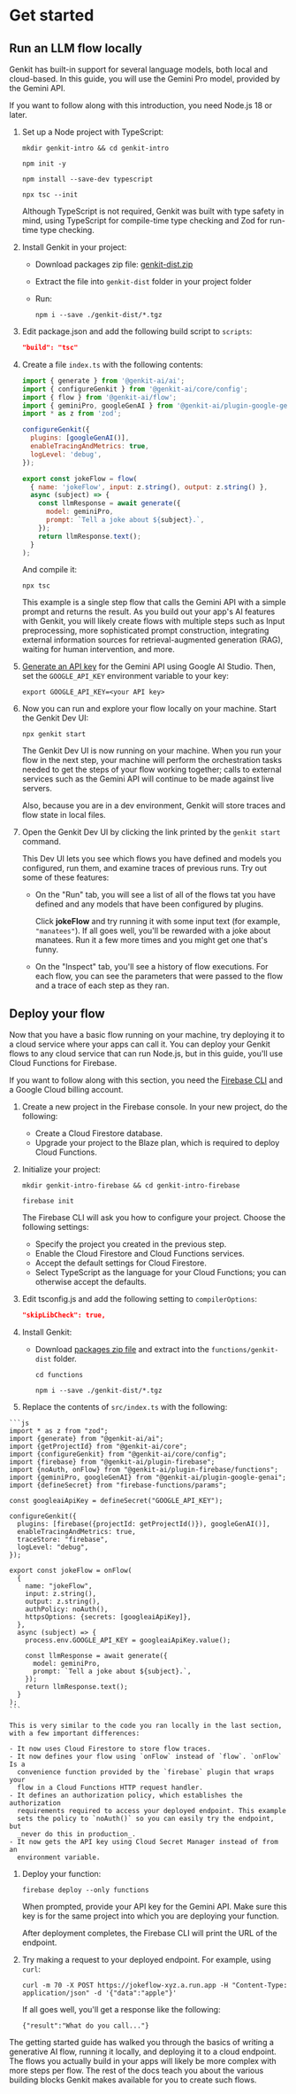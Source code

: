 # Get started

## Run an LLM flow locally

Genkit has built-in support for several language models, both local and
cloud-based. In this guide, you will use the Gemini Pro model, provided by the
Gemini API.

If you want to follow along with this introduction, you need Node.js 18 or
later.

1.  Set up a Node project with TypeScript:

    ```posix-terminal
    mkdir genkit-intro && cd genkit-intro

    npm init -y

    npm install --save-dev typescript

    npx tsc --init
    ```

    Although TypeScript is not required, Genkit was built with type safety
    in mind, using TypeScript for compile-time type checking and Zod for
    run-time type checking.

1.  Install Genkit in your project:

    - Download packages zip file:
      [genkit-dist.zip](https://bit.ly/genkit-dist)
    - Extract the file into `genkit-dist` folder in your project folder
    - Run:

      ```posix-terminal
      npm i --save ./genkit-dist/*.tgz
      ```

1.  Edit package.json and add the following build script to `scripts`:

    ```json
    "build": "tsc"
    ```

1.  Create a file `index.ts` with the following contents:

    ```js
    import { generate } from '@genkit-ai/ai';
    import { configureGenkit } from '@genkit-ai/core/config';
    import { flow } from '@genkit-ai/flow';
    import { geminiPro, googleGenAI } from '@genkit-ai/plugin-google-genai';
    import * as z from 'zod';

    configureGenkit({
      plugins: [googleGenAI()],
      enableTracingAndMetrics: true,
      logLevel: 'debug',
    });

    export const jokeFlow = flow(
      { name: 'jokeFlow', input: z.string(), output: z.string() },
      async (subject) => {
        const llmResponse = await generate({
          model: geminiPro,
          prompt: `Tell a joke about ${subject}.`,
        });
        return llmResponse.text();
      }
    );
    ```

    And compile it:

    ```posix-terminal
    npx tsc
    ```

    This example is a single step flow that calls the Gemini API with a
    simple prompt and returns the result. As you build out your app's AI
    features with Genkit, you will likely create flows with multiple steps such
    as Input preprocessing, more sophisticated prompt construction, integrating
    external information sources for retrieval-augmented generation (RAG),
    waiting for human intervention, and more.

1.  [Generate an API key](https://aistudio.google.com/app/apikey) for the
    Gemini API using Google AI Studio. Then, set the `GOOGLE_API_KEY`
    environment variable to your key:

    ```posix-terminal
    export GOOGLE_API_KEY=<your API key>
    ```

1.  Now you can run and explore your flow locally on your machine. Start
    the Genkit Dev UI:

    ```posix-terminal
    npx genkit start
    ```

    The Genkit Dev UI is now running on your machine. When you run your flow
    in the next step, your machine will perform the orchestration tasks needed
    to get the steps of your flow working together; calls to external services
    such as the Gemini API will continue to be made against live servers.

    Also, because you are in a dev environment, Genkit will store traces and
    flow state in local files.

1.  Open the Genkit Dev UI by clicking the link printed by the `genkit start`
    command.

    This Dev UI lets you see which flows you have defined and models you
    configured, run them, and examine traces of previous runs. Try out some of
    these features:

    - On the "Run" tab, you will see a list of all of the flows tat you have
      defined and any models that have been configured by plugins.

      Click **jokeFlow** and try running it with some input text (for example,
      `"manatees"`). If all goes well, you'll be rewarded with a joke about
      manatees. Run it a few more times and you might get one that's funny.

    - On the "Inspect" tab, you'll see a history of flow executions. For each
      flow, you can see the parameters that were passed to the flow and a
      trace of each step as they ran.

## Deploy your flow

Now that you have a basic flow running on your machine, try deploying it to a
cloud service where your apps can call it. You can deploy your Genkit flows to
any cloud service that can run Node.js, but in this guide, you'll use Cloud
Functions for Firebase.

If you want to follow along with this section, you need the [Firebase
CLI](https://firebase.google.com/docs/cli#install_the_firebase_cli) and a Google
Cloud billing account.

1.  Create a new project in the Firebase console. In your new project, do
    the following:
    - Create a Cloud Firestore database.
    - Upgrade your project to the Blaze plan, which is required to
      deploy Cloud Functions.
1.  Initialize your project:

    ```posix-terminal
    mkdir genkit-intro-firebase && cd genkit-intro-firebase

    firebase init
    ```

    The Firebase CLI will ask you how to configure your project. Choose the
    following settings:

    - Specify the project you created in the previous step.
    - Enable the Cloud Firestore and Cloud Functions services.
    - Accept the default settings for Cloud Firestore.
    - Select TypeScript as the language for your Cloud Functions; you
      can otherwise accept the defaults.

1.  Edit tsconfig.js and add the following setting to `compilerOptions`:

    ```json
    "skipLibCheck": true,
    ```

1.  Install Genkit:

    - Download
      [packages zip file](https://bit.ly/genkit-dist)
      and extract into the `functions/genkit-dist` folder.

      ```posix-terminal
      cd functions

      npm i --save ./genkit-dist/*.tgz
      ```

1.  Replace the contents of `src/index.ts` with the following:

<!-- prettier-ignore-start -->
    ```js
    import * as z from "zod";
    import {generate} from "@genkit-ai/ai";
    import {getProjectId} from "@genkit-ai/core";
    import {configureGenkit} from "@genkit-ai/core/config";
    import {firebase} from "@genkit-ai/plugin-firebase";
    import {noAuth, onFlow} from "@genkit-ai/plugin-firebase/functions";
    import {geminiPro, googleGenAI} from "@genkit-ai/plugin-google-genai";
    import {defineSecret} from "firebase-functions/params";

    const googleaiApiKey = defineSecret("GOOGLE_API_KEY");

    configureGenkit({
      plugins: [firebase({projectId: getProjectId()}), googleGenAI()],
      enableTracingAndMetrics: true,
      traceStore: "firebase",
      logLevel: "debug",
    });

    export const jokeFlow = onFlow(
      {
        name: "jokeFlow",
        input: z.string(),
        output: z.string(),
        authPolicy: noAuth(),
        httpsOptions: {secrets: [googleaiApiKey]},
      },
      async (subject) => {
        process.env.GOOGLE_API_KEY = googleaiApiKey.value();

        const llmResponse = await generate({
          model: geminiPro,
          prompt: `Tell a joke about ${subject}.`,
        });
        return llmResponse.text();
      }
    );
    ```
<!-- prettier-ignore-end -->

    This is very similar to the code you ran locally in the last section,
    with a few important differences:

    - It now uses Cloud Firestore to store flow traces.
    - It now defines your flow using `onFlow` instead of `flow`. `onFlow` Is a
      convenience function provided by the `firebase` plugin that wraps your
      flow in a Cloud Functions HTTP request handler.
    - It defines an authorization policy, which establishes the authorization
      requirements required to access your deployed endpoint. This example
      sets the policy to `noAuth()` so you can easily try the endpoint, but
      _never do this in production_.
    - It now gets the API key using Cloud Secret Manager instead of from an
      environment variable.

1.  Deploy your function:

    ```posix-terminal
    firebase deploy --only functions
    ```

    When prompted, provide your API key for the Gemini API. Make sure this
    key is for the same project into which you are deploying your function.

    After deployment completes, the Firebase CLI will print the URL of the
    endpoint.

1.  Try making a request to your deployed endpoint. For example, using `curl`:

    ```posix-terminal
    curl -m 70 -X POST https://jokeflow-xyz.a.run.app -H "Content-Type: application/json" -d '{"data":"apple"}'
    ```

    If all goes well, you'll get a response like the following:

    ```none
    {"result":"What do you call..."}
    ```

The getting started guide has walked you through the basics of writing a
generative AI flow, running it locally, and deploying it to a cloud endpoint.
The flows you actually build in your apps will likely be more complex with more
steps per flow. The rest of the docs teach you about the various building
blocks Genkit makes available for you to create such flows.
